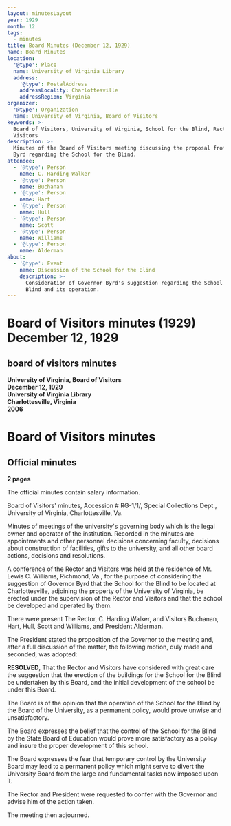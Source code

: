 ```yaml
---
layout: minutesLayout
year: 1929
month: 12
tags:
  - minutes
title: Board Minutes (December 12, 1929)
name: Board Minutes
location:
  '@type': Place
  name: University of Virginia Library
  address:
    '@type': PostalAddress
    addressLocality: Charlottesville
    addressRegion: Virginia
organizer:
  '@type': Organization
  name: University of Virginia, Board of Visitors
keywords: >-
  Board of Visitors, University of Virginia, School for the Blind, Rector and
  Visitors
description: >-
  Minutes of the Board of Visitors meeting discussing the proposal from Governor
  Byrd regarding the School for the Blind.
attendee:
  - '@type': Person
    name: C. Harding Walker
  - '@type': Person
    name: Buchanan
  - '@type': Person
    name: Hart
  - '@type': Person
    name: Hull
  - '@type': Person
    name: Scott
  - '@type': Person
    name: Williams
  - '@type': Person
    name: Alderman
about:
  - '@type': Event
    name: Discussion of the School for the Blind
    description: >-
      Consideration of Governor Byrd's suggestion regarding the School for the
      Blind and its operation.
---
```


<!-- altadded -->
<!-- altadded -->

<!-- llmmeta -->



<!-- llmformatted -->

# Board of Visitors minutes (1929) December 12, 1929

## board of visitors minutes

**University of Virginia, Board of Visitors**\
**December 12, 1929**\
**University of Virginia Library**\
**Charlottesville, Virginia**\
**2006**

# Board of Visitors minutes

## Official minutes

**2 pages**

The official minutes contain salary information.

Board of Visitors' minutes, Accession # RG-1/1/, Special Collections Dept., University of Virginia, Charlottesville, Va.

Minutes of meetings of the university's governing body which is the legal owner and operator of the institution. Recorded in the minutes are appointments and other personnel decisions concerning faculty, decisions about construction of facilities, gifts to the university, and all other board actions, decisions and resolutions.

A conference of the Rector and Visitors was held at the residence of Mr. Lewis C. Williams, Richmond, Va., for the purpose of considering the suggestion of Governor Byrd that the School for the Blind to be located at Charlottesville, adjoining the property of the University of Virginia, be erected under the supervision of the Rector and Visitors and that the school be developed and operated by them.

There were present The Rector, C. Harding Walker, and Visitors Buchanan, Hart, Hull, Scott and Williams, and President Alderman.

The President stated the proposition of the Governor to the meeting and, after a full discussion of the matter, the following motion, duly made and seconded, was adopted:

**RESOLVED**, That the Rector and Visitors have considered with great care the suggestion that the erection of the buildings for the School for the Blind be undertaken by this Board, and the initial development of the school be under this Board.

The Board is of the opinion that the operation of the School for the Blind by the Board of the University, as a permanent policy, would prove unwise and unsatisfactory.

The Board expresses the belief that the control of the School for the Blind by the State Board of Education would prove more satisfactory as a policy and insure the proper development of this school.

The Board expresses the fear that temporary control by the University Board may lead to a permanent policy which might serve to divert the University Board from the large and fundamental tasks now imposed upon it.

The Rector and President were requested to confer with the Governor and advise him of the action taken.

The meeting then adjourned.
